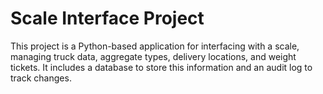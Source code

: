 # Scale Interface Project

This project is a Python-based application for interfacing with a scale, managing truck data, aggregate types, delivery locations, and weight tickets. It includes a database to store this information and an audit log to track changes.
